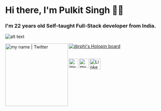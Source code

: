 # Hi there, I'm Pulkit Singh 🙋‍♂️

### I'm 22 years old Self-taught Full-Stack developer from India.

![alt text](https://github.com/CodingKrills/CodingKrills/blob/master/assets/me.png)

  <img align="left" alt=" my name | Twitter" width="200px" src="https://github.com/CodingKrills/CodingKrills/blob/master/assets/me.png" />

[![@rphi's Holopin board](https://holopin.io/api/user/board?user=codingkrills)](https://holopin.io/@codingkrills)

<br/>
<a href="./assets/social-media-gifs/facebook.gif">
  <img align="left" alt="my name | Twitter" width="30px" src="https://github.com/CodingKrills/CodingKrills/blob/master/assets/social-media-gifs/facebook.png" />
</a>
<a href="https://twitter.com/">
  <img align="left" alt=" my name | Twitter" width="30px" src="https://github.com/CodingKrills/CodingKrills/blob/master/assets/social-media-gifs/linkedin.png" />
</a>
<a href="https://www.linkedin.com/in/">
  <img align="left" alt="Linkedin" width="35px" src="https://github.com/CodingKrills/CodingKrills/blob/master/assets/social-media-gifs/codepen.png" />
</a>
<br />
